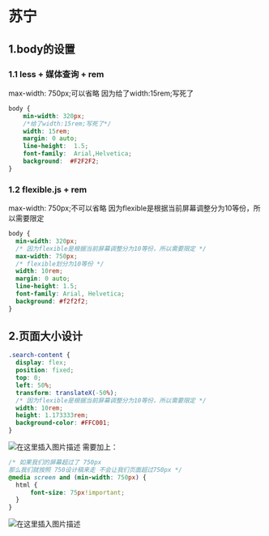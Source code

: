# 苏宁
## 1.body的设置
### 1.1 less + 媒体查询 + rem
max-width: 750px;可以省略
因为给了width:15rem;写死了
```css
body {
	min-width: 320px;
	/*给了width:15rem;写死了*/
    width: 15rem;
    margin: 0 auto;
    line-height:  1.5;
    font-family:  Arial,Helvetica;
    background:  #F2F2F2;
}
```

### 1.2 flexible.js + rem
max-width: 750px;不可以省略
因为flexible是根据当前屏幕调整分为10等份，所以需要限定
```css
body {
  min-width: 320px;
  /* 因为flexible是根据当前屏幕调整分为10等份，所以需要限定 */
  max-width: 750px;
  /* flexible划分为10等份 */
  width: 10rem;
  margin: 0 auto;
  line-height: 1.5;
  font-family: Arial, Helvetica;
  background: #f2f2f2;
}
```

## 2.页面大小设计

```css
.search-content {
  display: flex;
  position: fixed;
  top: 0;
  left: 50%;
  transform: translateX(-50%);
  /* 因为flexible是根据当前屏幕调整分为10等份，所以需要限定 */
  width: 10rem;
  height: 1.173333rem;
  background-color: #FFC001;
}
```
![在这里插入图片描述](https://img-blog.csdnimg.cn/20201201123646412.png?x-oss-process=image/watermark,type_ZmFuZ3poZW5naGVpdGk,shadow_10,text_aHR0cHM6Ly9ibG9nLmNzZG4ubmV0L3FxXzM1MjE4NTIz,size_16,color_FFFFFF,t_70#pic_center)
需要加上：

```css
/* 如果我们的屏幕超过了 750px  
那么我们就按照 750设计稿来走 不会让我们页面超过750px */
@media screen and (min-width: 750px) {
  html {
      font-size: 75px!important;
  }
}
```

![在这里插入图片描述](https://img-blog.csdnimg.cn/20201201123658990.png?x-oss-process=image/watermark,type_ZmFuZ3poZW5naGVpdGk,shadow_10,text_aHR0cHM6Ly9ibG9nLmNzZG4ubmV0L3FxXzM1MjE4NTIz,size_16,color_FFFFFF,t_70#pic_center)
